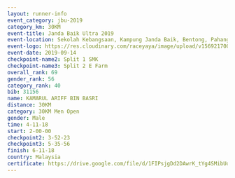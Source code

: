 ```yaml
---
layout: runner-info 
event_category: jbu-2019 
category_km: 30KM 
event-title: Janda Baik Ultra 2019
event-location: Sekolah Kebangsaan, Kampung Janda Baik, Bentong, Pahang, Malaysia 
event-logo: https://res.cloudinary.com/raceyaya/image/upload/v1569217009/logo/janda-baik_vch1pc.jpg 
event-date: 2019-09-14 
checkpoint-name2: Split 1 SMK 
checkpoint-name3: Split 2 E Farm 
overall_rank: 69
gender_rank: 56
category_rank: 40
bib: 31156
name: KAMARUL ARIFF BIN BASRI
distance: 30KM
category: 30KM Men Open
gender: Male
time: 4-11-18
start: 2-00-00
checkpoint2: 3-52-23
checkpoint3: 5-35-56
finish: 6-11-18
country: Malaysia
certificate: https://drive.google.com/file/d/1FIPsjgDd2DAwrK_tYg4SMibUo15EMiwz/view?usp=sharing
---
```

